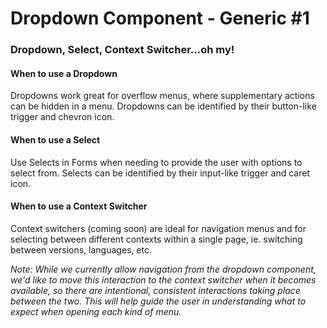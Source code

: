 <h1>Dropdown Component - Generic #1</h1>

<section class="dummy-link-cta-button-banner" data-section="generic">
  <h3>Dropdown, Select, Context Switcher...oh my!</h3>
  <h4>When to use a Dropdown</h4>
  <p>Dropdowns work great for overflow menus, where supplementary actions can be hidden in a menu. Dropdowns can be
    identified by their button-like trigger and chevron icon.</p>
  <h4>When to use a Select</h4>
  <p>Use Selects in Forms when needing to provide the user with options to select from. Selects can be identified by
    their input-like trigger and caret icon.</p>
  <h4>When to use a Context Switcher</h4>
  <p>Context switchers (coming soon) are ideal for navigation menus and for selecting between different contexts within
    a single page, ie. switching between versions, languages, etc.</p>
  <p><em>Note: While we currently allow navigation from the dropdown component, we'd like to move this interaction to
      the context switcher when it becomes available, so there are intentional, consistent interactions taking place
      between the two. This will help guide the user in understanding what to expect when opening each kind of menu.</em></p>
</section>
